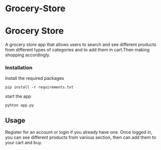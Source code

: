 # Grocery-Store
# Grocery Store

A grocery store app that allows users to search and see different products from different types of categories and to add them in cart.Then making shopping accordingly.

### Installation

Install the required packages

```
pip install -r requirements.txt

```

start the app

```
pyhton app.py

```

## Usage

Register for an account or login if you already have one.
Once logged in, you can see different products from various section, then can add them to your cart and buy.
